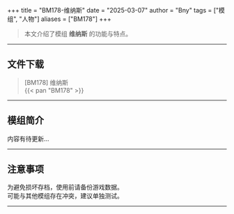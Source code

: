 +++
title = "BM178-维纳斯"
date = "2025-03-07"
author = "Bny"
tags = ["模组", "人物"]
aliases = ["BM178"]
+++

> 本文介绍了模组 **维纳斯** 的功能与特点。

---

## 文件下载

> [BM178] 维纳斯  
{{< pan "BM178" >}}  

---

## 模组简介

>  
内容有待更新...  

---

## 注意事项

>  
为避免损坏存档，使用前请备份游戏数据。  
可能与其他模组存在冲突，建议单独测试。  

---

